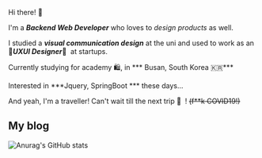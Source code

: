 
Hi there!&nbsp;👋

I'm a ***Backend Web Developer*** who loves to *design products* as well.

I studied a ***visual communication design*** at the uni and used to work as an 🌈***UXUI Designer***🌈&nbsp; at startups.

Currently studying for academy 🛍, in *** Busan, South Korea 🇰🇷***

Interested in ***Jquery, SpringBoot *** these days...

And yeah, I'm a traveller! Can't wait till the next trip 🧚 &nbsp;! ~~(f**k COVID19!)~~

## My blog

![Anurag's GitHub stats](https://github-readme-stats.vercel.app/api?username=lollolzz&show_icons=true&theme=dracula)


<!--

Here are some ideas to get you started:

- 🔭 I’m currently working on ...
- 🌱 I’m currently learning ...
- 👯 I’m looking to collaborate on ...
- 🤔 I’m looking for help with ...
- 💬 Ask me about ...
- 📫 How to reach me: ...
- 😄 Pronouns: ...
- ⚡ Fun fact: ...
-->
